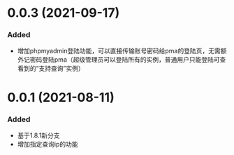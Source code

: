 # 0.0.3 (2021-09-17)
### Added
 - 增加phpmyadmin登陆功能，可以直接传输账号密码给pma的登陆页，无需额外记密码登陆pma（超级管理员可以登陆所有的实例，普通用户只能登陆可查看到的“支持查询”实例）

# 0.0.1 (2021-08-11)
### Added
 - 基于1.8.1新分支
 - 增加指定查询ip的功能
